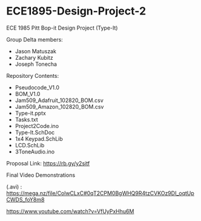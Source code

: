 # ECE1895-Design-Project-2
ECE 1985 Pitt Bop-it Design Project (Type-It)

Group Delta members:
  * Jason Matuszak  
  * Zachary Kubitz
  * Joseph Tonecha
  
Repository Contents:
  * Pseudocode_V1.0
  * BOM_V1.0
  * Jam509_Adafruit_102820_BOM.csv
  * Jam509_Amazon_102820_BOM.csv
  * Type-it.pptx
  * Tasks.txt
  * Project2Code.ino
  * Type-It.SchDoc
  * 1x4 Keypad.SchLib
  * LCD.SchLib
  * 3ToneAudio.ino
  
Proposal Link: https://rb.gy/y2sitf

Final Video Demonstrations

(.avi) : https://mega.nz/file/ColwCLxC#0qT2CPM0BgWHQ9R4tzCVKOz9DI_oqtUpCWDS_foY8m8

https://www.youtube.com/watch?v=VfUyPxHhu6M


